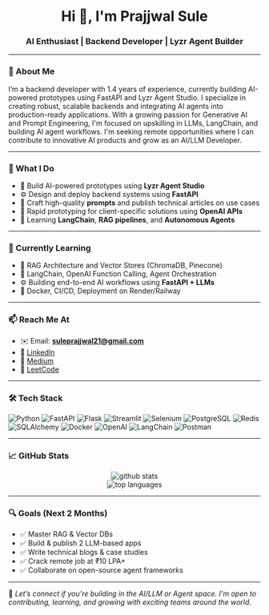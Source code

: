 <h1 align="center">Hi 👋, I'm Prajjwal Sule</h1>
<h3 align="center">AI Enthusiast | Backend Developer | Lyzr Agent Builder</h3>

---

### 🚀 About Me

I’m a backend developer with 1.4 years of experience, currently building AI-powered prototypes using FastAPI and Lyzr Agent Studio. I specialize in creating robust, scalable backends and integrating AI agents into production-ready applications. With a growing passion for Generative AI and Prompt Engineering, I'm focused on upskilling in LLMs, LangChain, and building AI agent workflows. I'm seeking remote opportunities where I can contribute to innovative AI products and grow as an AI/LLM Developer.

---

### 💼 What I Do

- 🧠 Build AI-powered prototypes using **Lyzr Agent Studio**
- ⚙️ Design and deploy backend systems using **FastAPI**
- 📝 Craft high-quality **prompts** and publish technical articles on use cases
- 🚀 Rapid prototyping for client-specific solutions using **OpenAI APIs**
- 🧩 Learning **LangChain**, **RAG pipelines**, and **Autonomous Agents**

---

### 📌 Currently Learning

- 🧱 RAG Architecture and Vector Stores (ChromaDB, Pinecone)
- 🧠 LangChain, OpenAI Function Calling, Agent Orchestration
- ⚙️ Building end-to-end AI workflows using **FastAPI + LLMs**
- 🐳 Docker, CI/CD, Deployment on Render/Railway

---

### 📫 Reach Me At

- ✉️ Email: **suleprajjwal21@gmail.com**  
- 💼 [LinkedIn](https://www.linkedin.com/in/prajjwal-sule/)  
- 📝 [Medium](https://medium.com/@iamsule21)  
- 🧩 [LeetCode](https://leetcode.com/suleprajjwal21/)

---

### 🛠️ Tech Stack

![Python](https://img.shields.io/badge/python-3670A0?style=for-the-badge&logo=python&logoColor=ffdd54)
![FastAPI](https://img.shields.io/badge/FastAPI-005571?style=for-the-badge&logo=fastapi)
![Flask](https://img.shields.io/badge/flask-%23000.svg?style=for-the-badge&logo=flask&logoColor=white)
![Streamlit](https://img.shields.io/badge/Streamlit-FF4B4B?style=for-the-badge&logo=streamlit&logoColor=white)
![Selenium](https://img.shields.io/badge/-selenium-%43B02A?style=for-the-badge&logo=selenium&logoColor=white)
![PostgreSQL](https://img.shields.io/badge/PostgreSQL-4169E1.svg?style=for-the-badge&logo=PostgreSQL&logoColor=white)
![Redis](https://img.shields.io/badge/Redis-DC382D?style=for-the-badge&logo=redis&logoColor=white)
![SQLAlchemy](https://img.shields.io/badge/SQLAlchemy-D71F00.svg?style=for-the-badge&logo=SQLAlchemy&logoColor=white)
![Docker](https://img.shields.io/badge/Docker-2496ED.svg?style=for-the-badge&logo=Docker&logoColor=white)
![OpenAI](https://img.shields.io/badge/OpenAI-412991.svg?style=for-the-badge&logo=openai&logoColor=white)
![LangChain](https://img.shields.io/badge/LangChain-000000.svg?style=for-the-badge&logo=LangChain&logoColor=white)
![Postman](https://img.shields.io/badge/Postman-FF6C37?style=for-the-badge&logo=postman&logoColor=white)

---

### 📈 GitHub Stats

<p align="center">
  <img src="https://github-readme-stats.vercel.app/api?username=PrajjwalSule21&show_icons=true&theme=tokyonight" alt="github stats" />
  <br />
  <img src="https://github-readme-stats.vercel.app/api/top-langs/?username=PrajjwalSule21&layout=compact&hide=SCSS,less,php&theme=tokyonight" alt="top languages" />
</p>

---

### 🔍 Goals (Next 2 Months)

- ✅ Master RAG & Vector DBs  
- ✅ Build & publish 2 LLM-based apps  
- ✅ Write technical blogs & case studies  
- ✅ Crack remote job at ₹10 LPA+  
- ✅ Collaborate on open-source agent frameworks  

---

💬 *Let’s connect if you’re building in the AI/LLM or Agent space. I'm open to contributing, learning, and growing with exciting teams around the world.*

